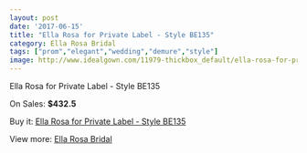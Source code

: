 ```yaml
---
layout: post
date: '2017-06-15'
title: "Ella Rosa for Private Label - Style BE135"
category: Ella Rosa Bridal
tags: ["prom","elegant","wedding","demure","style"]
image: http://www.idealgown.com/11979-thickbox_default/ella-rosa-for-private-label-style-be135.jpg
---
```

Ella Rosa for Private Label - Style BE135

On Sales: **$432.5**
<a href="https://www.idealgown.com/en/ella-rosa-bridal/4859-ella-rosa-for-private-label-style-be135.html"><amp-img layout="responsive" width="600" height="600" src="//www.idealgown.com/11979-thickbox_default/ella-rosa-for-private-label-style-be135.jpg" alt="Ella Rosa for Private Label - Style BE135 0" /></a>
<a href="https://www.idealgown.com/en/ella-rosa-bridal/4859-ella-rosa-for-private-label-style-be135.html"><amp-img layout="responsive" width="600" height="600" src="//www.idealgown.com/11980-thickbox_default/ella-rosa-for-private-label-style-be135.jpg" alt="Ella Rosa for Private Label - Style BE135 1" /></a>

Buy it: [Ella Rosa for Private Label - Style BE135](https://www.idealgown.com/en/ella-rosa-bridal/4859-ella-rosa-for-private-label-style-be135.html "Ella Rosa for Private Label - Style BE135")

View more: [Ella Rosa Bridal](https://www.idealgown.com/en/60-ella-rosa-bridal "Ella Rosa Bridal")